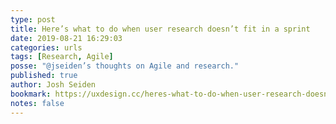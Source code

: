 ```yaml
---
type: post
title: Here’s what to do when user research doesn’t fit in a sprint
date: 2019-08-21 16:29:03
categories: urls
tags: [Research, Agile]
posse: "@jseiden’s thoughts on Agile and research."
published: true
author: Josh Seiden
bookmark: https://uxdesign.cc/heres-what-to-do-when-user-research-doesn-t-fit-in-a-sprint-2f8b5db7d48c
notes: false
---
```


